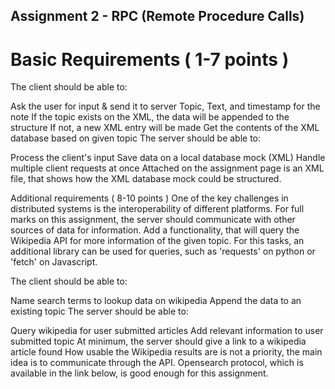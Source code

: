 ## Assignment 2 - RPC (Remote Procedure Calls)

# Basic Requirements ( 1-7 points )
The client should be able to:

Ask the user for input & send it to server
        Topic, Text, and timestamp for the note
        If the topic exists on the XML, the data will be appended to the structure
        If not, a new XML entry will be made
Get the contents of the XML database based on given topic
The server should be able to:

Process the client's input
Save data on a local database mock (XML)
Handle multiple client requests at once
Attached on the assignment page is an XML file, that shows how the XML database mock could be structured.

Additional requirements ( 8-10 points )
One of the key challenges in distributed systems is the interoperability of different platforms. For full marks on this assignment, the server should communicate with other sources of data for information. Add a functionality, that will query the Wikipedia API for more information of the given topic. For this tasks, an additional library can be used for queries, such as 'requests' on python or 'fetch' on Javascript.

The client should be able to:

Name search terms to lookup data on wikipedia
Append the data to an existing topic
The server should be able to:

Query wikipedia for user submitted articles
Add relevant information to user submitted topic
        At minimum, the server should give a link to a wikipedia article found
How usable the Wikipedia results are is not a priority, the main idea is to communicate through the API. Opensearch protocol, which is available in the link below, is good enough for this assignment.
